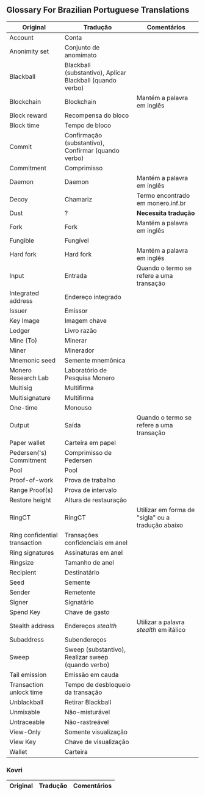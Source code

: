 ## Glossary For Brazilian Portuguese Translations

| **Original** | **Tradução** | **Comentários** |
| --- | --- | --- |
| Account | Conta | |
| Anonimity set | Conjunto de anomimato |  |
| Blackball | Blackball (substantivo), Aplicar Blackball (quando verbo) | |
| Blockchain | Blockchain | Mantém a palavra em inglês |
| Block reward | Recompensa do bloco |  |
| Block time | Tempo de bloco |  |
| Commit | Confirmação (substantivo), Confirmar (quando verbo) | |
| Commitment | Comprimisso | |
| Daemon | Daemon | Mantém a palavra em inglês |
| Decoy | Chamariz | Termo encontrado em monero.inf.br |
| Dust | ? | **Necessita tradução** |
| Fork | Fork | Mantém a palavra em inglês |
| Fungible | Fungível | |
| Hard fork | Hard fork | Mantém a palavra em inglês |
| Input | Entrada | Quando o termo se refere a uma transação |
| Integrated address | Endereço integrado | |
| Issuer | Emissor |  |
| Key Image | Imagem chave | |
| Ledger | Livro razão |  |
| Mine (To) | Minerar | |
| Miner | Minerador | |
| Mnemonic seed | Semente mnemônica | |
| Monero Research Lab | Laboratório de Pesquisa Monero |  |
| Multisig | Multifirma | |
| Multisignature | Multifirma | |
| One-time | Monouso | |
| Output | Saída | Quando o termo se refere a uma transação |
| Paper wallet | Carteira em papel | |
| Pedersen('s) Commitment | Comprimisso de Pedersen | |
| Pool | Pool | |
| Proof-of-work | Prova de trabalho |  |
| Range Proof(s) | Prova de intervalo | |
| Restore height | Altura de restauração | |
| RingCT | RingCT | Utilizar em forma de "sigla" ou a tradução abaixo |
| Ring confidential transaction | Transações confidenciais em anel |  |
| Ring signatures | Assinaturas em anel | |
| Ringsize | Tamanho de anel |  |
| Recipient | Destinatário | |
| Seed | Semente |  |
| Sender | Remetente | |
| Signer | Signatário | |
| Spend Key | Chave de gasto | |
| Stealth address | Endereços _stealth_ | Utilizar a palavra _stealth_ em itálico |
| Subaddress | Subendereços | |
| Sweep | Sweep (substantivo), Realizar sweep (quando verbo) | |
| Tail emission | Emissão em cauda | |
| Transaction unlock time | Tempo de desbloqueio da transação | |
| Unblackball | Retirar Blackball | |
| Unmixable | Não-misturável |  |
| Untraceable | Não-rastreável | |
| View-Only | Somente visualização | |
| View Key | Chave de visualização | |
| Wallet | Carteira | |

### Kovri

| **Original** | **Tradução** | **Comentários** |
| --- | --- | --- |
